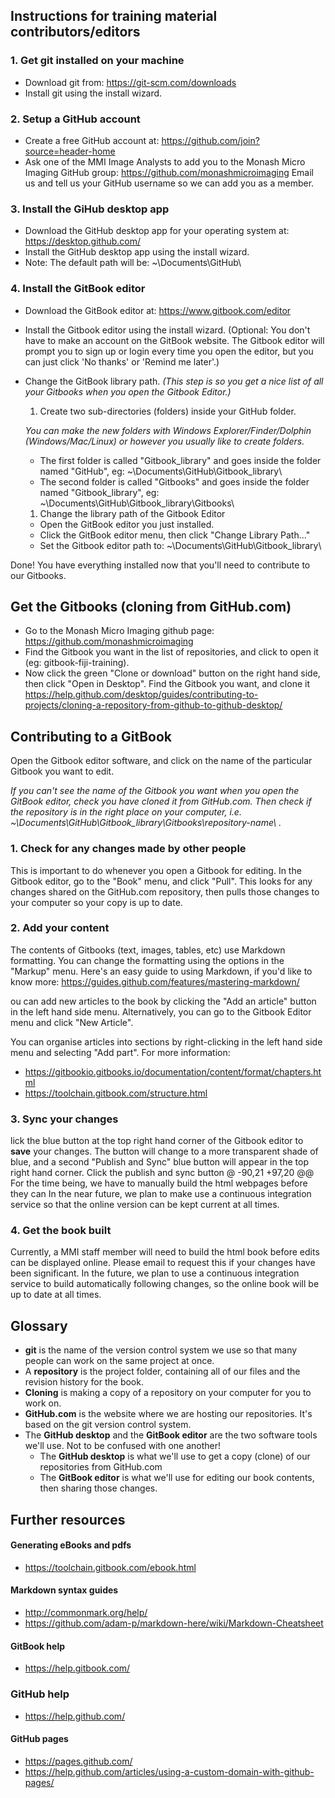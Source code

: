 ## Instructions for training material contributors/editors
### 1. Get git installed on your machine
* Download git from: https://git-scm.com/downloads
* Install git using the install wizard.

### 2. Setup a GitHub account
* Create a free GitHub account at: https://github.com/join?source=header-home
* Ask one of the MMI Image Analysts to add you to the Monash Micro Imaging GitHub group: https://github.com/monashmicroimaging
    Email us and tell us your GitHub username so we can add you as a member.

### 3. Install the GiHub desktop app
* Download the GitHub desktop app for your operating system at: https://desktop.github.com/
* Install the GitHub desktop app using the install wizard.
* Note: The default path will be: ~\\Documents\\GitHub\\

### 4. Install the GitBook editor
* Download the GitBook editor at: https://www.gitbook.com/editor
* Install the Gitbook editor using the install wizard.
(Optional: You don't have to make an account on the GitBook website. The Gitbook editor will prompt you to sign up or login every time you open the editor, but you can just click 'No thanks' or 'Remind me later'.)
* Change the GitBook library path.
*(This step is so you get a nice list of all your Gitbooks when you open the Gitbook Editor.)*
  1. Create two sub-directories (folders) inside your GitHub folder.

    *You can make the new folders with Windows Explorer/Finder/Dolphin (Windows/Mac/Linux) or however you usually like to create folders.*
    * The first folder is called "Gitbook_library" and goes inside the folder named "GitHub", eg: ~\\Documents\\GitHub\\Gitbook_library\\
    * The second folder is called "Gitbooks" and goes inside the folder named "Gitbook_library", eg: ~\\Documents\\GitHub\\Gitbook_library\\Gitbooks\\

  1. Change the library path of the Gitbook Editor
    * Open the GitBook editor you just installed.
    * Click the GitBook editor menu, then click "Change Library Path..."
    * Set the Gitbook editor path to: ~\\Documents\\GitHub\\Gitbook_library\\

Done! You have everything installed now that you'll need to contribute to our Gitbooks.

## Get the Gitbooks (cloning from GitHub.com)
  * Go to the Monash Micro Imaging github page: https://github.com/monashmicroimaging
  * Find the Gitbook you want in the list of repositories, and click to open it (eg: gitbook-fiji-training).
  * Now click the green "Clone or download" button on the right hand side, then click "Open in Desktop".
Find the Gitbook you want, and clone it
https://help.github.com/desktop/guides/contributing-to-projects/cloning-a-repository-from-github-to-github-desktop/


## Contributing to a GitBook
Open the Gitbook editor software, and click on the name of the particular Gitbook you want to edit.

*If you can't see the name of the Gitbook you want when you open the GitBook editor, check you have cloned it from GitHub.com. Then check if the repository is in the right place on your computer, i.e. ~\\Documents\\GitHub\\Gitbook_library\\Gitbooks\\repository-name\\ .*

### 1. Check for any changes made by other people
This is important to do whenever you open a Gitbook for editing. 
In the Gitbook editor, go to the "Book" menu, and click "Pull". 
This looks for any changes shared on the GitHub.com repository, then pulls those changes to your computer so your copy is up to date.

### 2. Add your content
The contents of Gitbooks (text, images, tables, etc) use Markdown formatting. You can change the formatting using the options in the "Markup" menu. Here's an easy guide to using Markdown, if you'd like to know more: https://guides.github.com/features/mastering-markdown/

ou can add new articles to the book by clicking the "Add an article" button in the left hand side menu. Alternatively, you can go to the Gitbook Editor menu and click "New Article".

You can organise articles into sections by right-clicking in the left hand side menu and selecting "Add part". For more information:
* https://gitbookio.gitbooks.io/documentation/content/format/chapters.html
* https://toolchain.gitbook.com/structure.html

### 3. Sync your changes
lick the blue button at the top right hand corner of the Gitbook editor to **save** your changes. The button will change to a more transparent shade of blue, and a second "Publish and Sync" blue button will appear in the top right hand corner. Click the publish and sync button
@ -90,21 +97,20 @@ For the time being, we have to manually build the html webpages before they can
In the near future, we plan to make use a continuous integration service so that the online version can be kept current at all times.

### 4. Get the book built
Currently, a MMI staff member will need to build the html book before edits can be displayed online. Please email to request this if your changes have been significant. In the future, we plan to use a continuous integration service to build automatically following changes, so the online book will be up to date at all times.

## Glossary
* **git** is the name of the version control system we use so that many people can work on the same project at once.
* A **repository** is the project folder, containing all of our files and the revision history for the book.
* **Cloning** is making a copy of a repository on your computer for you to work on.
* **GitHub.com** is the website where we are hosting our repositories. It's based on the git version control system.
* The **GitHub desktop** and the **GitBook editor** are the two software tools we'll use. Not to be confused with one another!
  * The **GitHub desktop** is what we'll use to get a copy (clone) of our repositories from GitHub.com
  * The **GitBook editor** is what we'll use for editing our book contents, then sharing those changes.

## Further resources
#### Generating eBooks and pdfs
* https://toolchain.gitbook.com/ebook.html

#### Markdown syntax guides
* http://commonmark.org/help/
* https://github.com/adam-p/markdown-here/wiki/Markdown-Cheatsheet

#### GitBook help
* https://help.gitbook.com/

### GitHub help
* https://help.github.com/

#### GitHub pages
* https://pages.github.com/
* https://help.github.com/articles/using-a-custom-domain-with-github-pages/
